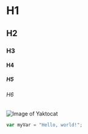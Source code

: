 # H1
## H2
### H3
#### H4
##### H5
###### H6
![Image of Yaktocat](https://octodex.github.com/images/yaktocat.png)
``` javascript
var myVar = "Hello, world!";
```
